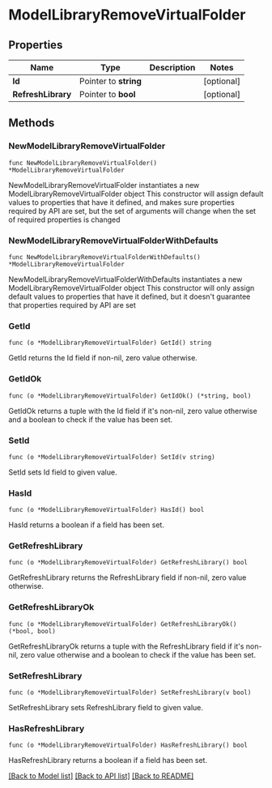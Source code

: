 # ModelLibraryRemoveVirtualFolder

## Properties

Name | Type | Description | Notes
------------ | ------------- | ------------- | -------------
**Id** | Pointer to **string** |  | [optional] 
**RefreshLibrary** | Pointer to **bool** |  | [optional] 

## Methods

### NewModelLibraryRemoveVirtualFolder

`func NewModelLibraryRemoveVirtualFolder() *ModelLibraryRemoveVirtualFolder`

NewModelLibraryRemoveVirtualFolder instantiates a new ModelLibraryRemoveVirtualFolder object
This constructor will assign default values to properties that have it defined,
and makes sure properties required by API are set, but the set of arguments
will change when the set of required properties is changed

### NewModelLibraryRemoveVirtualFolderWithDefaults

`func NewModelLibraryRemoveVirtualFolderWithDefaults() *ModelLibraryRemoveVirtualFolder`

NewModelLibraryRemoveVirtualFolderWithDefaults instantiates a new ModelLibraryRemoveVirtualFolder object
This constructor will only assign default values to properties that have it defined,
but it doesn't guarantee that properties required by API are set

### GetId

`func (o *ModelLibraryRemoveVirtualFolder) GetId() string`

GetId returns the Id field if non-nil, zero value otherwise.

### GetIdOk

`func (o *ModelLibraryRemoveVirtualFolder) GetIdOk() (*string, bool)`

GetIdOk returns a tuple with the Id field if it's non-nil, zero value otherwise
and a boolean to check if the value has been set.

### SetId

`func (o *ModelLibraryRemoveVirtualFolder) SetId(v string)`

SetId sets Id field to given value.

### HasId

`func (o *ModelLibraryRemoveVirtualFolder) HasId() bool`

HasId returns a boolean if a field has been set.

### GetRefreshLibrary

`func (o *ModelLibraryRemoveVirtualFolder) GetRefreshLibrary() bool`

GetRefreshLibrary returns the RefreshLibrary field if non-nil, zero value otherwise.

### GetRefreshLibraryOk

`func (o *ModelLibraryRemoveVirtualFolder) GetRefreshLibraryOk() (*bool, bool)`

GetRefreshLibraryOk returns a tuple with the RefreshLibrary field if it's non-nil, zero value otherwise
and a boolean to check if the value has been set.

### SetRefreshLibrary

`func (o *ModelLibraryRemoveVirtualFolder) SetRefreshLibrary(v bool)`

SetRefreshLibrary sets RefreshLibrary field to given value.

### HasRefreshLibrary

`func (o *ModelLibraryRemoveVirtualFolder) HasRefreshLibrary() bool`

HasRefreshLibrary returns a boolean if a field has been set.


[[Back to Model list]](../README.md#documentation-for-models) [[Back to API list]](../README.md#documentation-for-api-endpoints) [[Back to README]](../README.md)


